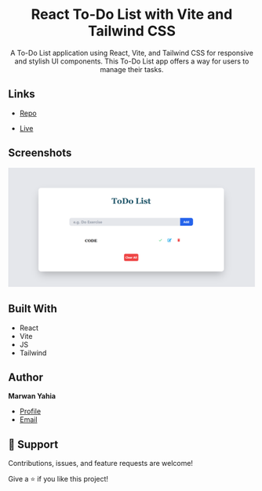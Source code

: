 <h1 align="center">React To-Do List with Vite and Tailwind CSS</h1>


<p align="center">A To-Do List application using React, Vite, and Tailwind CSS for responsive and stylish UI components. This To-Do List app offers a way for users to manage their tasks.</p>



## Links

- [Repo](https://github.com/Marwan-11/to-do-react.git)

- [Live](https://to-do-react-8d6ozk1ew-marwan-yahias-projects.vercel.app/)

## Screenshots

![](/reactToDo.png)


## Built With


- React
- Vite
- JS
- Tailwind

## Author

**Marwan Yahia**

- [Profile](https://github.com/Marwan-11 "Marwan Yahia")
- [Email](mailto:marwanyahia151@gmail.com?subject=Hi "Hi!")


## 🤝 Support

Contributions, issues, and feature requests are welcome!

Give a ⭐️ if you like this project!









